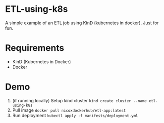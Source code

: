 # ETL-using-k8s
A simple example of an ETL job using KinD (kubernetes in docker). Just for fun.

# Requirements
- KinD (Kubernetes in Docker)
- Docker

# Demo
1. (if running locally) Setup kind cluster 
`kind create cluster --name etl-using-k8s`
2. Pull image
`docker pull nicoxdockerhub/etl-app:latest`
3. Run deployment 
`kubectl apply -f manifests/deployment.yml`

